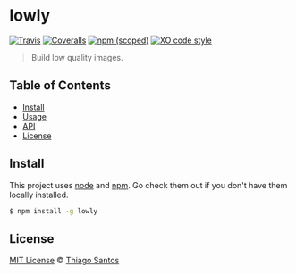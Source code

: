 # lowly

[![Travis](https://img.shields.io/travis/thiamsantos/lowly.svg)](https://travis-ci.org/thiamsantos/lowly)
[![Coveralls](https://img.shields.io/coveralls/thiamsantos/lowly.svg)](https://coveralls.io/github/thiamsantos/lowly?branch=master)
[![npm (scoped)](https://img.shields.io/npm/v/lowly.svg)](https://www.npmjs.com/package/lowly)
[![XO code style](https://img.shields.io/badge/code_style-XO-5ed9c7.svg)](https://github.com/sindresorhus/xo)

> Build low quality images.

## Table of Contents
- [Install](#install)
- [Usage](#usage)
- [API](#api)
- [License](#license)

## Install
This project uses [node](http://nodejs.org) and [npm](https://npmjs.com). Go check them out if you don't have them locally installed.

```sh
$ npm install -g lowly
```

## License
[MIT License](LICENSE.md) &copy; [Thiago Santos](https://thiamsantos.github.io/)

